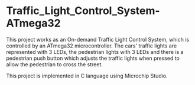 # Traffic_Light_Control_System-ATmega32
This project works as an On-demand Traffic Light Control System, which is controlled by an ATmega32 microcontroller. The cars' traffic lights are represented with 3 LEDs, the pedestrian lights with 3 LEDs and there is a pedestrian push button which adjusts the traffic lights when pressed to allow the pedestrian to cross the street.

This project is implemented in C language using Microchip Studio.
